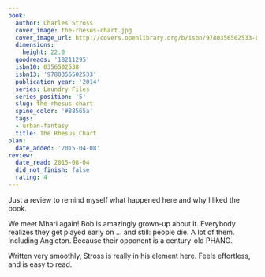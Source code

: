 ```yaml
---
book:
  author: Charles Stross
  cover_image: the-rhesus-chart.jpg
  cover_image_url: http://covers.openlibrary.org/b/isbn/9780356502533-L.jpg
  dimensions:
    height: 22.0
  goodreads: '18211295'
  isbn10: 0356502538
  isbn13: '9780356502533'
  publication_year: '2014'
  series: Laundry Files
  series_position: '5'
  slug: the-rhesus-chart
  spine_color: '#88565a'
  tags:
  - urban-fantasy
  title: The Rhesus Chart
plan:
  date_added: '2015-04-08'
review:
  date_read: 2015-08-04
  did_not_finish: false
  rating: 4
---
```


Just a review to remind myself what happened here and why I liked the book.

We meet Mhari again! Bob is amazingly grown-up about it. Everybody realizes they get played early on … and still: people die. A lot of them. Including Angleton. Because their opponent is a century-old PHANG.

Written very smoothly, Stross is really in his element here. Feels effortless, and is easy to read.
